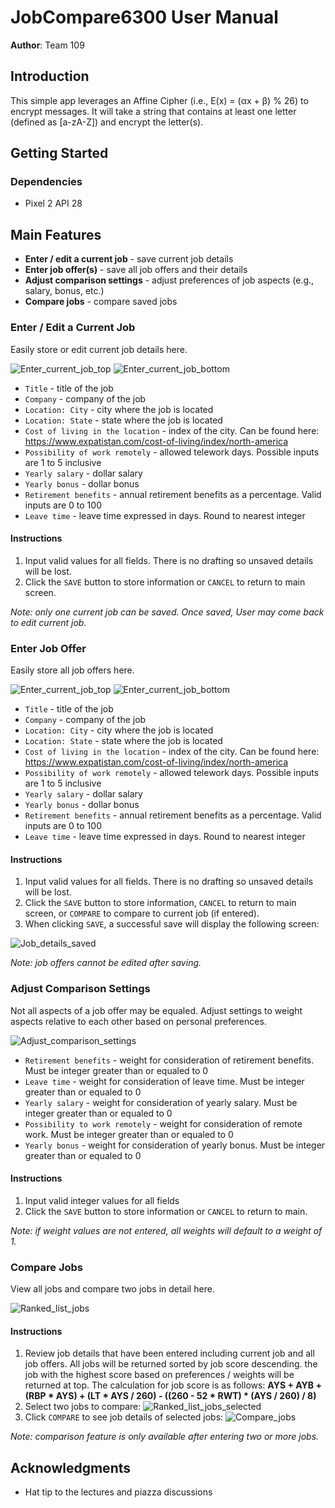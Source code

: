 # JobCompare6300 User Manual

**Author**: Team 109

## Introduction

This simple app leverages an Affine Cipher (i.e., E(x) = (αx + β) % 26) to encrypt messages. It will take a string that contains at least one letter (defined as [a-zA-Z]) and encrypt the letter(s).

## Getting Started

### Dependencies
* Pixel 2 API 28

## Main Features

* **Enter / edit a current job** - save current job details
* **Enter job offer(s)** - save all job offers and their details
* **Adjust comparison settings** - adjust preferences of job aspects (e.g., salary, bonus, etc.)
* **Compare jobs** - compare saved jobs

### Enter / Edit a Current Job
Easily store or edit current job details here.

![Enter_current_job_top](./images/final_app/Enter_current_job_top.png)
![Enter_current_job_bottom](./images/final_app/Enter_current_job_bottom.png)

* `Title` - title of the job
* `Company` - company of the job
* `Location: City` - city where the job is located
* `Location: State` - state where the job is located
* `Cost of living in the location` - index of the city. Can be found here: https://www.expatistan.com/cost-of-living/index/north-america
* `Possibility of work remotely` - allowed telework days. Possible inputs are 1 to 5 inclusive
* `Yearly salary` - dollar salary
* `Yearly bonus` - dollar bonus
* `Retirement benefits` - annual retirement benefits as a percentage. Valid inputs are 0 to 100
* `Leave time` - leave time expressed in days. Round to nearest integer

#### Instructions
1. Input valid values for all fields. There is no drafting so unsaved details will be lost.
1. Click the `SAVE` button to store information or `CANCEL` to return to main screen.

*Note: only one current job can be saved. Once saved, User may come back to edit current job.*


### Enter Job Offer
Easily store all job offers here.

![Enter_current_job_top](./images/final_app/Enter_current_job_top.png)
![Enter_current_job_bottom](./images/final_app/Enter_current_job_bottom.png)

* `Title` - title of the job
* `Company` - company of the job
* `Location: City` - city where the job is located
* `Location: State` - state where the job is located
* `Cost of living in the location` - index of the city. Can be found here: https://www.expatistan.com/cost-of-living/index/north-america
* `Possibility of work remotely` - allowed telework days. Possible inputs are 1 to 5 inclusive
* `Yearly salary` - dollar salary
* `Yearly bonus` - dollar bonus
* `Retirement benefits` - annual retirement benefits as a percentage. Valid inputs are 0 to 100
* `Leave time` - leave time expressed in days. Round to nearest integer

#### Instructions
1. Input valid values for all fields. There is no drafting so unsaved details will be lost.
1. Click the `SAVE` button to store information, `CANCEL` to return to main screen, or `COMPARE` to compare to current job (if entered).
1. When clicking `SAVE`, a successful save will display the following screen:

![Job_details_saved](./images/final_app/Job_details_saved.png)

*Note: job offers cannot be edited after saving.*

### Adjust Comparison Settings
Not all aspects of a job offer may be equaled. Adjust settings to weight aspects relative to each other based on personal preferences.

![Adjust_comparison_settings](./images/final_app/Adjust_comparison_settings.png)

* `Retirement benefits` - weight for consideration of retirement benefits. Must be integer greater than or equaled to 0
* `Leave time` - weight for consideration of leave time. Must be integer greater than or equaled to 0
* `Yearly salary` - weight for consideration of yearly salary. Must be integer greater than or equaled to 0
* `Possibility to work remotely` - weight for consideration of remote work. Must be integer greater than or equaled to 0
* `Yearly bonus` - weight for consideration of yearly bonus. Must be integer greater than or equaled to 0

#### Instructions
1. Input valid integer values for all fields
1. Click the `SAVE` button to store information or `CANCEL` to return to main.

*Note: if weight values are not entered, all weights will default to a weight of 1.*

### Compare Jobs
View all jobs and compare two jobs in detail here.

![Ranked_list_jobs](./images/final_app/Ranked_list_jobs.png)

#### Instructions
1. Review job details that have been entered including current job and all job offers. All jobs will be returned sorted by job score descending. the job with the highest score based on preferences / weights will be returned at top. The calculation for job score is as follows: **AYS + AYB + (RBP * AYS) + (LT * AYS / 260) - ((260 - 52 * RWT) * (AYS / 260) / 8)**
1. Select two jobs to compare:
![Ranked_list_jobs_selected](./images/final_app/Ranked_list_jobs_selected.png)
1. Click `COMPARE` to see job details of selected jobs:
![Compare_jobs](./images/final_app/Compare_jobs.png)

*Note: comparison feature is only available after entering two or more jobs.*

## Acknowledgments

* Hat tip to the lectures and piazza discussions
